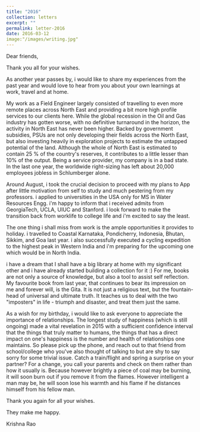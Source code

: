 ```yaml
---
title: "2016"
collection: letters
excerpt: ""
permalink: letter-2016
date: 2016-03-12
image:"/images/writing.jpg"
---
```


Dear friends,

Thank you all for your wishes.

As another year passes by, i would like to share my experiences from the past year and would love to hear from you about your own learnings at work, travel and at home. 

My work as a Field Engineer largely consisted of travelling to even more remote places across North East and providing a bit more high profile services to our clients here. While the global recession in the Oil and Gas industry has gotten worse, with no definitive turnaround in the horizon, the activity in North East has never been higher. Backed by government subsidies, PSUs are not only developing their fields across the North East, but also investing heavily in exploration projects to estimate the untapped potential of the land. Although the whole of North East is estimated to contain 25 % of the country's reserves, it contributes to a little lesser than 10% of the output. Being a service provider, my company is in a bad state. In the last one year, the worldwide right-sizing has left about 20,000 employees jobless in Schlumberger alone.

Around August, i took the crucial decision to proceed with my plans to App after little motivation from self to study and much pestering from my professors. i applied to universities in the USA only for MS in Water Resources Engg. i'm happy to inform that i received admits from GeorgiaTech, UCLA, UIUC and Stanford. i look forward to make the transition back from worklife to college life and i'm excited to say the least. 

The one thing i shall miss from work is the ample opportunities it provides to holiday. i travelled to Coastal Karnataka, Pondicherry, Indonesia, Bhutan, Sikkim, and Goa last year. i also successfully executed a cycling expedition to the highest peak in Western India and i'm preparing for the upcoming one which would be in North India.

i have a dream that I shall have a big library at home with my significant other and i have already started building a collection for it :) For me, books are not only a source of knowledge, but also a tool to assist self reflection. My favourite book from last year, that continues to bear its impression on me and forever will, is the Gita. It is not just a religious text, but the fountain-head of universal and ultimate truth. It teaches us to deal with the two "imposters" in life - triumph and disaster, and treat them just the same. 

As a wish for my birthday, i would like to ask everyone to appreciate the importance of relationships. The longest study of happiness (which is still ongoing) made a vital revelation in 2015 with a sufficient confidence interval that the things that truly matter to humans, the things that has a direct impact on one's happiness is the number and health of relationships one maintains. So please pick up the phone, and reach out to that friend from school/college who you've also thought of talking to but are shy to say sorry for some trivial issue. Catch a train/flight and spring a surprise on your partner? For a change, you call your parents and check on them rather than how it usually is. 
Because however brightly a piece of coal may be burning, it will soon burn out if you remove it from the flames. However intelligent a man may be, he will soon lose his warmth and his flame if he distances himself from his fellow man.

Thank you again for all your wishes. 

They make me happy. 

Krishna Rao
